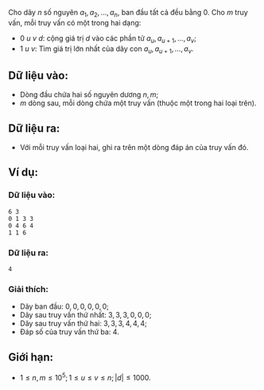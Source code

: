 Cho dãy $n$ số nguyên $a_1, a_2, …, a_n$, ban đầu tất cả đều bằng $0$.
Cho $m$ truy vấn, mỗi truy vấn có một trong hai dạng:
- $0\ u\ v\ d:$ cộng giá trị $d$ vào các phần tử $a_u, a_{u + 1}, …, a_v$;
- $1\ u\ v:$ Tìm giá trị lớn nhất của dãy con $a_u, a_{u + 1}, …, a_v$.

## Dữ liệu vào:
- Dòng đầu chứa hai số nguyên dương $n, m$;
- $m$ dòng sau, mỗi dòng chứa một truy vấn (thuộc một trong hai loại trên).

## Dữ liệu ra:
- Với mỗi truy vấn loại hai, ghi ra trên một dòng đáp án của truy vấn đó.

## Ví dụ:
### Dữ liệu vào:
```
6 3
0 1 3 3
0 4 6 4
1 1 6
```

### Dữ liệu ra:
```
4
```

### Giải thích:
- Dãy ban đầu: $0, 0, 0, 0, 0, 0$;
- Dãy sau truy vấn thứ nhất: $3, 3, 3, 0, 0, 0$;
- Dãy sau truy vấn thứ hai: $3, 3, 3, 4, 4, 4$;
- Đáp số của truy vấn thứ ba: $4$.

## Giới hạn:
- $1 ≤ n, m ≤ 10^5; 1 ≤ u ≤ v ≤ n; |d| ≤ 1000$.